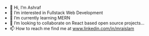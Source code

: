 - 👋 Hi, I’m Ashraf
- 👀 I’m interested in Fullstack Web Development
- 🌱 I’m currently learning MERN
- 💞️ I’m looking to collaborate on React based open source projects...
- 📫 How to reach me find me at www.linkedin.com/in/mraislam 

<!---
Ashraf0011/Ashraf0011 is a ✨ special ✨ repository because its `README.md` (this file) appears on your GitHub profile.
You can click the Preview link to take a look at your changes.
--->
